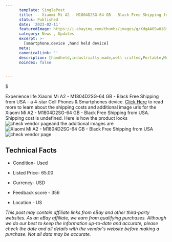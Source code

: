 ```yaml
---
      template: SinglePost
      title: -- Xiaomi Mi A2 - M1804D2SG-64 GB - Black Free Shipping from USA
      status: Published
      date: '2023-02-11'
      featuredImage: https://i.ebayimg.com/thumbs/images/g/XdgAAOSw0iBj4vUa/s-l225.jpg
      category: News , Updates
      excerpt: >-
        [smartphone,device ,hand held device]
      meta:
      canonicalLink: ''
      description: [handheld,industrially made,well crafted,Portable,Mobile,Compact,Convenient,Lightweight,Maneuverable,Man-portable,Miniature,Carriable,Hand-held,Light,Holdable,Transportable,Mobile device,Pocket-sized,On-the-go,Wireless,Cordless,Compact size,Convenient size, smartphone,device ,hand held device]
      noindex: false
      
        
---
```

$

Experience life Xiaomi Mi A2 - M1804D2SG-64 GB - Black Free Shipping from USA - a 4-star Cell Phones & Smartphones device. [Click Here](https://www.ebay.com/itm/115699275797?hash=item1af036d815%3Ag%3AXdgAAOSw0iBj4vUa&mkevt=1&mkcid=1&mkrid=711-53200-19255-0&campid=%253CePNCampaignId%253E&customid=%253CreferenceId%253E&toolid=10049) to read more to learn about the shipping costs and additional image urls for the Xiaomi Mi A2 - M1804D2SG-64 GB - Black Free Shipping from USA. Shipping cost is undefined. Here is how the product looks ![check vendor page](https://i.ebayimg.com/thumbs/images/g/XdgAAOSw0iBj4vUa/s-l225.jpg)and the additional images are![Xiaomi Mi A2 - M1804D2SG-64 GB - Black Free Shipping from USA](https://i.ebayimg.com/images/g/XdgAAOSw0iBj4vUa/s-l1600.jpg)![check vendor page](https://origin-galleryplus.ebayimg.com/ws/web/115699275797_2_0_1/225x225.jpg,https://origin-galleryplus.ebayimg.com/ws/web/115699275797_3_0_1/225x225.jpg,https://origin-galleryplus.ebayimg.com/ws/web/115699275797_4_0_1/225x225.jpg,https://origin-galleryplus.ebayimg.com/ws/web/115699275797_5_0_1/225x225.jpg)



 ## Technical Facts 



     
      

 - Condition- Used 


      

 - Listed Price- 65.00 


      

 - Currency- USD 


      

 - Feedback score - 356 


      

 - Location - US 


      
      

 *_This post may contain affiliate links from eBay and other third-party websites. As an eBay affiliate, we earn from qualifying purchases. Although we do our best to keep the information up-to-date and accurate, please check the date and all details with the vendor's website before making a purchase. Not all data may be accurate._*






